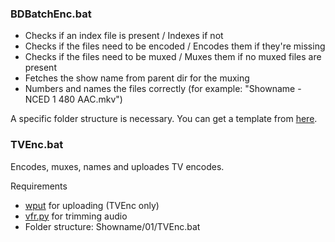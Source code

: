 ### BDBatchEnc.bat ###
- Checks if an index file is present / Indexes if not
- Checks if the files need to be encoded / Encodes them if they're missing
- Checks if the files need to be muxed / Muxes them if no muxed files are present
- Fetches the show name from parent dir for the muxing
- Numbers and names the files correctly (for example: "Showname - NCED 1 480 AAC.mkv")

A specific folder structure is necessary. You can get a template from [here](https://db.tt/TmWeTOYD).

### TVEnc.bat ###
Encodes, muxes, names and uploades TV encodes. 

Requirements
- [wput](http://wput.sourceforge.net/) for uploading (TVEnc only)
- [vfr.py](https://github.com/wiiaboo/vfr/releases) for trimming audio
- Folder structure: Showname/01/TVEnc.bat

